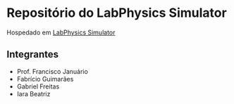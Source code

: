 <h1> Repositório do LabPhysics Simulator </h1>

Hospedado em <a href="https://lab-physics.herokuapp.com/" target="_blank"> LabPhysics Simulator</a>

<h2>Integrantes</h2>
 <ul>
  <li> Prof. Francisco Januário</li>
  <li>Fabrício Guimarães</li>
  <li>Gabriel Freitas</li>
  <li>Iara Beatriz</li> 

</ul>
